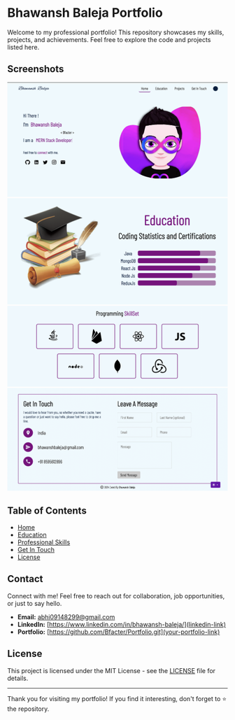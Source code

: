 # Bhawansh Baleja Portfolio

Welcome to my professional portfolio! This repository showcases my skills, projects, and achievements. Feel free to explore the code and projects listed here.

## Screenshots

![Screenshot](home.png)
![Screenshot](education.png)
![Screenshot](skills.png)
![Screenshot](getInTouch.png)

## Table of Contents

- [Home](#home)
- [Education](#education)
- [Professional Skills](#skills)
- [Get In Touch](#getInTouch)
- [License](#license)

## Contact

Connect with me! Feel free to reach out for collaboration, job opportunities, or just to say hello.

- **Email:** abhi09148299@gmail.com
- **LinkedIn:** [https://www.linkedin.com/in/bhawansh-baleja/](linkedin-link)
- **Portfolio:** [https://github.com/Bfacter/Portfolio.git](your-portfolio-link)

## License

This project is licensed under the MIT License - see the [LICENSE](LICENSE) file for details.

---

Thank you for visiting my portfolio! If you find it interesting, don't forget to ⭐️ the repository.
